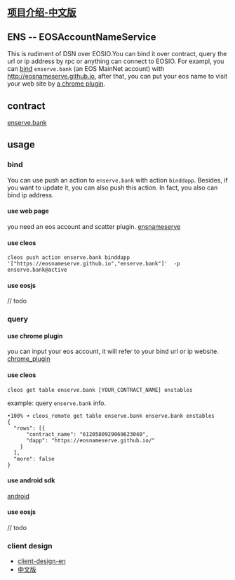
###
[项目介绍-中文版]()
----

## ENS -- EOSAccountNameService

This is rudiment of DSN over EOSIO.You can bind it over contract, query the url or ip address by rpc or anything can connect to EOSIO.
For exampl, you can [bind](http://eosnameserve.github.io) `enserve.bank` (an EOS MainNet account) with http://eosnameserve.github.io, after that, you can put your eos name to visit your web site by [a chrome plugin](https://github.com/fengqiyue/ensProtocolParser).

## contract
[enserve.bank](https://bloks.io/account/enserve.bank)


## usage

### bind 

You can use push an action to `enserve.bank` with action `binddapp`.
Besides, if you want to update it, you can also push this action.
In fact, you also can bind ip address.

#### use web page
  you need an eos account and scatter plugin.
  [ensnameserve](https://eosnameserve.github.io/#/)

#### use cleos 
```
cleos push action enserve.bank binddapp '["https://eosnameserve.github.io","enserve.bank"]'  -p enserve.bank@active

```

#### use eosjs
// todo


### query

#### use chrome plugin
you can input your eos account, it will refer to your bind url or ip website.
[chrome_plugin](https://github.com/fengqiyue/ensProtocolParser)

#### use cleos 

```
cleos get table enserve.bank [YOUR_CONTRACT_NAME] enstables
```

example: query `enserve.bank` info.
```
•100% ➜ cleos_remote get table enserve.bank enserve.bank enstables
{
  "rows": [{
      "contract_name": "6120580929069623040",
      "dapp": "https://eosnameserve.github.io/"
    }
  ],
  "more": false
}
```
#### use android sdk
[android](https://github.com/zguop/ens-android-client)

#### use eosjs
// todo

### client design
+ [client-design-en](https://github.com/flyer88/ENS/blob/HEAD/client-design-en.md)
+ [中文版](https://github.com/flyer88/ENS/blob/HEAD/client-design-zh.md)


